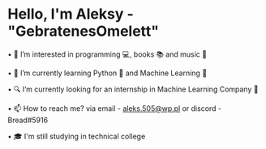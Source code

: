 # Hello, I'm Aleksy - "GebratenesOmelett"

• 👀 I’m interested in programming 💻, books 📚 and music 🎵  

• 🌱 I’m currently learning Python 🐍 and Machine Learning 👨 

• 🔍 I’m currently looking for an internship in Machine Learning Company 🏢 

• 📫 How to reach me? via email - aleks.505@wp.pl or discord - Bread#5916  

• 🎓 I'm still studying in technical college  
